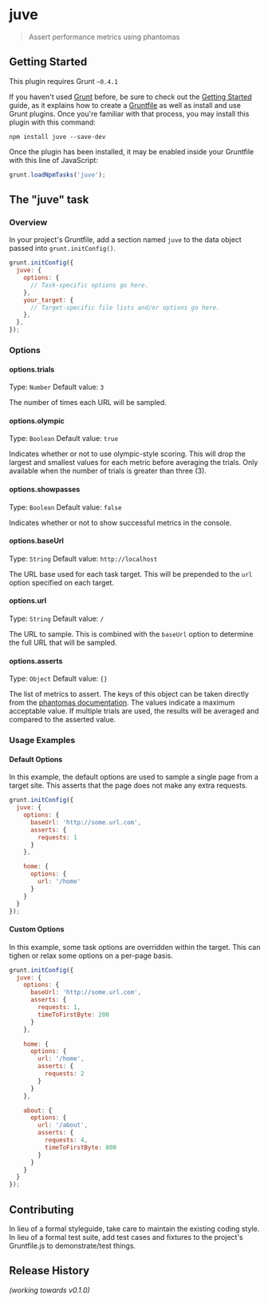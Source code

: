 # juve

> Assert performance metrics using phantomas

## Getting Started
This plugin requires Grunt `~0.4.1`

If you haven't used [Grunt](http://gruntjs.com/) before, be sure to check out the [Getting Started](http://gruntjs.com/getting-started) guide, as it explains how to create a [Gruntfile](http://gruntjs.com/sample-gruntfile) as well as install and use Grunt plugins. Once you're familiar with that process, you may install this plugin with this command:

```shell
npm install juve --save-dev
```

Once the plugin has been installed, it may be enabled inside your Gruntfile with this line of JavaScript:

```js
grunt.loadNpmTasks('juve');
```

## The "juve" task

### Overview
In your project's Gruntfile, add a section named `juve` to the data object passed into `grunt.initConfig()`.

```js
grunt.initConfig({
  juve: {
    options: {
      // Task-specific options go here.
    },
    your_target: {
      // Target-specific file lists and/or options go here.
    },
  },
});
```

### Options

#### options.trials
Type: `Number`
Default value: `3`

The number of times each URL will be sampled.

#### options.olympic
Type: `Boolean`
Default value: `true`

Indicates whether or not to use olympic-style scoring. This will drop the largest and smallest values for each metric before averaging the trials. Only available when the number of trials is greater than three (3).

#### options.showpasses
Type: `Boolean`
Default value: `false`

Indicates whether or not to show successful metrics in the console.

#### options.baseUrl
Type: `String`
Default value: `http://localhost`

The URL base used for each task target. This will be prepended to the `url` option specified on each target.

#### options.url
Type: `String`
Default value: `/`

The URL to sample. This is combined with the `baseUrl` option to determine the full URL that will be sampled. 

#### options.asserts
Type: `Object`
Default value: `{}`

The list of metrics to assert. The keys of this object can be taken directly from the [phantomas documentation](https://github.com/macbre/phantomas#metrics). The values indicate a maximum acceptable value. If multiple trials are used, the results will be averaged and compared to the asserted value.

### Usage Examples

#### Default Options
In this example, the default options are used to sample a single page from a target site. This asserts that the page does not make any extra requests.

```js
grunt.initConfig({
  juve: {
    options: {
      baseUrl: 'http://some.url.com',
      asserts: {
        requests: 1
      }
    },

    home: {
      options: {
        url: '/home'
      }
    }
  }
});
```

#### Custom Options
In this example, some task options are overridden within the target. This can tighen or relax some options on a per-page basis.

```js
grunt.initConfig({
  juve: {
    options: {
      baseUrl: 'http://some.url.com',
      asserts: {
        requests: 1,
        timeToFirstByte: 200
      }
    },

    home: {
      options: {
        url: '/home',
        asserts: {
          requests: 2
        }
      }
    },

    about: {
      options: {
        url: '/about',
        asserts: {
          requests: 4,
          timeToFirstByte: 800
        }
      }
    }
  }
});
```

## Contributing
In lieu of a formal styleguide, take care to maintain the existing coding style. In lieu of a formal test suite, add test cases and fixtures to the project's Gruntfile.js to demonstrate/test things.

## Release History
_(working towards v0.1.0)_
